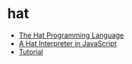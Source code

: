 # hat
- [The Hat Programming Language](https://shima3.github.io/hat/)
- [A Hat Interpreter in JavaScript](https://shima3.github.io/hat/js/)
- [Tutorial](https://shima3.github.io/hat/js/tutorial/)
